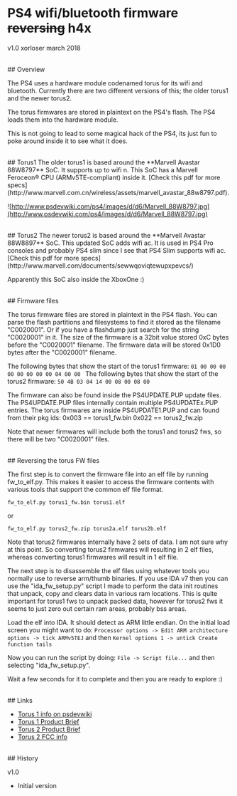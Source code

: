 
# PS4 wifi/bluetooth firmware ~~reversing~~ h4x
v1.0
xorloser
march 2018


<br>
## Overview

The PS4 uses a hardware module codenamed torus for its wifi and bluetooth. Currently there are two different versions of this; the older torus1 and the newer torus2.

The torus firmwares are stored in plaintext on the PS4's flash. The PS4 loads them into the hardware module.

This is not going to lead to some magical hack of the PS4, its just fun to poke around inside it to see what it does.


<br>
## Torus1
The older torus1 is based around the **Marvell Avastar 88W8797** SoC. It supports up to wifi n. This SoC has a Marvell Feroceon® CPU (ARMv5TE-compliant) inside it. [Check this pdf for more specs](http://www.marvell.com.cn/wireless/assets/marvell_avastar_88w8797.pdf).

![http://www.psdevwiki.com/ps4/images/d/d6/Marvell_88W8797.jpg](http://www.psdevwiki.com/ps4/images/d/d6/Marvell_88W8797.jpg)


<br>
## Torus2
The newer torus2 is based around the **Marvell Avastar 88W8897** SoC. This updated SoC adds wifi ac. It is used in PS4 Pro consoles and probably PS4 slim since I see that PS4 Slim supports wifi ac. [Check this pdf for more specs](http://www.marvell.com/documents/sewwqoviqtewupxpevcs/)

Apparently this SoC also inside the XboxOne :)

<br>
## Firmware files

The torus firmware files are stored in plaintext in the PS4 flash. You can parse the flash partitions and filesystems to find it stored as the filename "C0020001". Or if you have a flashdump just search for the string "C0020001" in it. The size of the firmware is a 32bit value stored 0xC bytes before the "C0020001" filename. The firmware data will be stored 0x1D0 bytes after the "C0020001" filename. 

The following bytes that show the start of the torus1 firmware:
```01 00 00 00 00 00 00 00 00 04 00 00 ```
The following bytes that show the start of the torus2 firmware:
```50 4B 03 04 14 00 08 00 08 00 ```

The firmware can also be found inside the PS4UPDATE.PUP update files. The PS4UPDATE.PUP files internally contain multiple PS4UPDATEx.PUP entries. The torus firmwares are inside PS4UPDATE1.PUP and can found from their pkg ids:
	0x003 == torus1_fw.bin
	0x022 == torus2_fw.zip

Note that newer firmwares will include both the torus1 and torus2 fws, so there will be two "C0020001" files.


<br>
## Reversing the torus FW files

The first step is to convert the firmware file into an elf file by running fw_to_elf.py. This makes it easier to access the firmware contents with various tools that support the common elf file format.

	fw_to_elf.py torus1_fw.bin torus1.elf
or
	
	fw_to_elf.py torus2_fw.zip torus2a.elf torus2b.elf

Note that torus2 firmwares internally have 2 sets of data. I am not sure why at this point. So converting torus2 firmwares will resulting in 2 elf files, whereas converting torus1 firmwares will result in 1 elf file.

The next step is to disassemble the elf files using whatever tools you normally use to reverse arm/thumb binaries. If you use IDA v7 then you can use the "ida_fw_setup.py" script I made to perform the data init routines that unpack, copy and clears data in various ram locations. This is quite important for torus1 fws to unpack packed data, however for torus2 fws it seems to just zero out certain ram areas, probably bss areas.

Load the elf into IDA. It should detect as ARM little endian. 
On the initial load screen you might want to do:
```Processor options -> Edit ARM architecture options -> tick ARMv5TEJ```
and then
```Kernel options 1 -> untick Create function tails```

Now you can run the script by doing:
```File -> Script file...```
and then selecting "ida_fw_setup.py".

Wait a few seconds for it to complete and then you are ready to explore :)

<br>
## Links

- [Torus 1 info on psdevwiki](http://www.psdevwiki.com/ps4/88W8797)
- [Torus 1 Product Brief](http://www.marvell.com.cn/wireless/assets/marvell_avastar_88w8797.pdf)
- [Torus 2 Product Brief](http://www.marvell.com/documents/sewwqoviqtewupxpevcs/)
- [Torus 2 FCC info](https://fccid.io/document.php?id=3029896)

<br>
## History

v1.0
- Initial version

